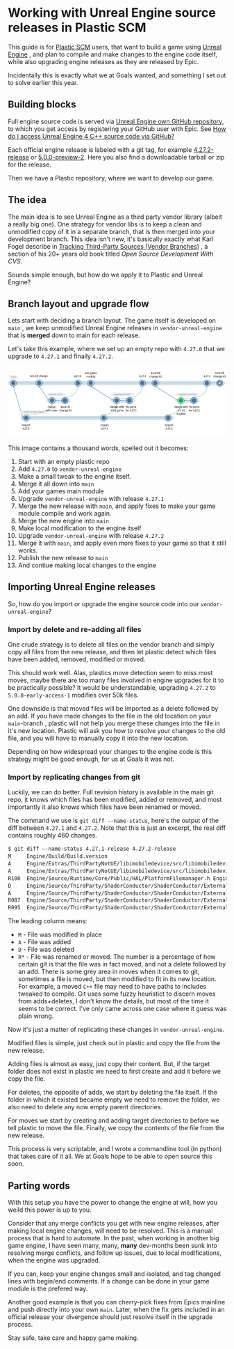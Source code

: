 # Working with Unreal Engine source releases in Plastic SCM

This guide is for [Plastic SCM](https://www.plasticscm.com) users, that want to
build a game using [Unreal Engine](https://www.unrealengine.com)
, and plan to compile and make changes to the engine code itself, while also
upgrading engine releases as they are released by Epic.

Incidentally this is exactly what we at Goals wanted, and something I set out
to solve earlier this year.

## Building blocks

Full engine source code is served via
[Unreal Engine own GitHub repository](https://github.com/EpicGames/UnrealEngine),
to which you get access by registering your GitHub user with Epic.
See [How do I access Unreal Engine 4 C++ source code via GitHub?](https://www.unrealengine.com/en-US/ue4-on-github)

Each official engine release is labeled with a git tag, for example
[4.27.2-release](https://github.com/EpicGames/UnrealEngine/releases/tag/4.27.2-release)
or
[5.0.0-preview-2](https://github.com/EpicGames/UnrealEngine/releases/tag/5.0.0-preview-2).
Here you also find a downloadable tarball or zip for the release.

Then we have a Plastic repository, where we want to develop our game.

## The idea

The main idea is to see Unreal Engine as a third party vendor library
(albeit a really big one). One strategy for vendor libs is to keep a clean and
unmodified copy of it in a separate branch, that is then merged into your
development branch.
This idea isn't new, it's basically exactly what Karl Fogel describe in
[Tracking Third-Party Sources (Vendor Branches)](https://durak.org/sean/pubs/software/cvsbook/Tracking-Third_002dParty-Sources-_0028Vendor-Branches_0029.html)
, a section of his 20+ years old book titled *Open Source Development With CVS*.

Sounds simple enough, but how do we apply it to Plastic and Unreal Engine?

## Branch layout and upgrade flow

Lets start with deciding a branch layout. The game itself is developed on `main`
, we keep unmodified Unreal Engine releases in `vendor-unreal-engine` that is
**merged** down to main for each release.

Let's take this example, where we set up an empty repo with `4.27.0` that we
upgrade to `4.27.1` and finally `4.27.2`.

![Branch Layout](/images/unreal-engine-in-plastic-branch-layout.png)

This image contains a thousand words, spelled out it becomes:
1. Start with an empty plastic repo
1. Add `4.27.0` to `vendor-unreal-engine`
1. Make a small tweak to the engine itself.
1. Merge it all down into `main`
1. Add your games main module
1. Upgrade `vendor-unreal-engine` with release `4.27.1`
1. Merge the new release with `main`, and apply fixes to make
   your game module compile and work again.
1. Merge the new engine into `main`
1. Make local modification to the engine itself
1. Upgrade `vendor-unreal-engine` with release `4.27.2`
1. Merge it with `main`, and apply even more fixes
   to your game so that it still works.
1. Publish the new release to `main`
1. And contiue making local changes to the engine

## Importing Unreal Engine releases

So, how do you import or upgrade the engine source code into our `vendor-unreal-engine`?

### Import by delete and re-adding all files

One crude strategy is to delete all files on the vendor branch and simply
copy all files from the new release, and then let plastic detect which files have
been added, removed, modified or moved.

This should work well. Alas, plastics move detection seem to miss
most moves, maybe there are too many files involved in engine upgrades for it
to be practically possible? It would be understandable, upgrading
`4.27.2` to `5.0.0-early-access-1` modifies over 50k files.

One downside is that moved files will be imported as a delete followed by an add.
If you have made changes to the file in the old location on your `main`-branch
, plastic will not help you merge these changes into the file in it's new location.
Plastic will ask you how to resolve your changes to the old file, and you will have
to manually copy it into the new location.

Depending on how widespread your changes to the engine code is this strategy
might be good enough, for us at Goals it was not.

### Import by replicating changes from git

Luckily, we can do better. Full revision history is available in the main
git repo, it knows which files has been modified, added or removed, and most
importantly it also knows which files have been renamed or moved.

The command we use is `git diff --name-status`, here's the output of
the diff between `4.27.1` and `4.27.2`. Note that this is just an excerpt,
the real diff contains roughly 460 changes.

```sh
$ git diff –-name-status 4.27.1-release 4.27.2-release
M     Engine/Build/Build.version
A     Engine/Extras/ThirdPartyNotUE/libimobiledevice/src/libimobiledevice-vs/usbmuxd/.gitattributes
A     Engine/Extras/ThirdPartyNotUE/libimobiledevice/src/libimobiledevice-vs/usbmuxd/.gitignore
R100  Engine/Source/Runtime/Core/Public/HAL/PlatformFilemanager.h Engine/Source/Runtime/Core/Public/HAL/PlatformFileManager.h
D     Engine/Source/ThirdParty/ShaderConductor/ShaderConductor/External/DirectXShaderCompiler/tools/clang/lib/SPIRV/SPIRVContext.cpp
A     Engine/Source/ThirdParty/ShaderConductor/ShaderConductor/External/DirectXShaderCompiler/tools/clang/lib/SPIRV/SpirvContext.cpp
R087  Engine/Source/ThirdParty/ShaderConductor/ShaderConductor/External/DirectXShaderCompiler/tools/clang/lib/SPIRV/SPIRVEmitter.cpp Engine/Source/ThirdParty/ShaderConductor/ShaderConductor/External/DirectXShaderCompiler/tools/clang/lib/SPIRV/SpirvEmitter.cpp
R095  Engine/Source/ThirdParty/ShaderConductor/ShaderConductor/External/DirectXShaderCompiler/tools/clang/lib/SPIRV/SPIRVEmitter.h Engine/Source/ThirdParty/ShaderConductor/ShaderConductor/External/DirectXShaderCompiler/tools/clang/lib/SPIRV/SpirvEmitter.h
```

The leading column means:
* `M` - File was modified in place
* `A` - File was added
* `D` - File was deleted
* `R*` - File was renamed or moved.
  The number is a percentage of how certain git is that the file was in fact moved, and not a delete followed
  by an add.
  There is some grey area in moves when it comes to git, sometimes a file is moved, but then modified
  to fit in its new location. For example, a moved `C++` file may need to have paths to includes
  tweaked to compile. Git uses some fuzzy heuristict to discern moves from adds+deletes, I don't know the details,
  but most of the time it seems to be correct. I've only came across one case where it guess was plain wrong.

Now it's just a matter of replicating these changes in `vendor-unreal-engine`.

Modified files is simple, just check out in plastic and copy the file from the
new release.

Adding files is almost as easy, just copy their content. But, if the target
folder does not exist in plastic we need to first create and add it before
we copy the file.

For deletes, the opposite of adds, we start by deleting the file itself.
If the folder in which it existed became empty we need to remove the folder,
we also need to delete any now empty parent directories.

For moves we start by creating and adding target directories to before we
tell plastic to move the file. Finally, we copy the contents of the file
from the new release.

This process is very scriptable, and I wrote a commandline tool (in python)
that takes care of it all. We at Goals hope to be able to open source this soon.

## Parting words

With this setup you have the power to change the engine at will, how you weild this power is up to you.

Consider that any merge conflicts you get with new engine releases, after making local engine changes, will need to be resolved.
This is a manual process that is hard to automate. In the past, when working in another big game engine, I have seen
many, many, **many** dev-months been sunk into resolving merge conflicts, and follow up issues, due to local modifications,
when the engine was upgraded.

If you can, keep your engine changes small and isolated, and tag changed lines with begin/end comments. If
a change can be done in your game module is the prefered way.

Another good example is that you can cherry-pick fixes from Epics mainline and push directly into your own `main`.
Later, when the fix gets included in an official release your divergence should just resolve itself in the upgrade
process.

Stay safe, take care and happy game making.
